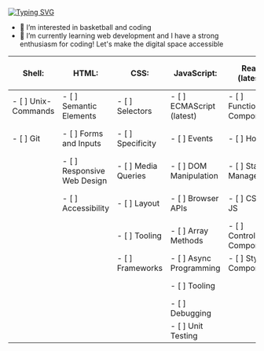 




[![Typing SVG](https://readme-typing-svg.demolab.com?font=Fira+Code&pause=1000&random=false&width=435&lines=My+name+is+Andreas&color=%23FF0000)](https://git.io/typing-svg)
- 👀 I’m interested in basketball and coding
- 🌱 I’m currently learning web development
and I have a strong enthusiasm for coding! Let's make the digital space accessible

| **Shell:** | **HTML:** | **CSS:** | **JavaScript:** | **React (latest):** | **Next.js:** | **Backend:** | **Tools:** | **Further teaching contents:** |
|------------|-----------|----------|-----------------|---------------------|--------------|--------------|------------|---------------------------------|
| - [ ] Unix-Commands | - [ ] Semantic Elements | - [ ] Selectors | - [ ] ECMAScript (latest) | - [ ] Function Components | - [ ] SWR | - [ ] Node.js | - [ ] VSCode | - [ ] Clean Code |
| - [ ] Git | - [ ] Forms and Inputs | - [ ] Specificity | - [ ] Events | - [ ] Hooks | - [ ] Routing | - [ ] RESTful APIs | - [ ] Slack | - [ ] Pair Programming |
| | - [ ] Responsive Web Design | - [ ] Media Queries | - [ ] DOM Manipulation | - [ ] State Management | - [ ] Dynamic routing | - [ ] Routing | - [ ] Zoom | - [ ] Working in Teams |
| | - [ ] Accessibility | - [ ] Layout | - [ ] Browser APIs | - [ ] CSS in JS | | - [ ] DB Schemas and Models | - [ ] GitHub Projects | - [ ] Development Workflow |
| | | - [ ] Tooling | - [ ] Array Methods | - [ ] Controlled Components | | - [ ] Tooling Deployment | | - [ ] Research |
| | | - [ ] Frameworks | - [ ] Async Programming | - [ ] Styled-Components | | | | - [ ] UI/UX Basics |
| | | | - [ ] Tooling | | | | | - [ ] Agile Methods |
| | | | - [ ] Debugging | | | | | - [ ] Product Development |
| | | | - [ ] Unit Testing | | | | | - [ ] Career Coaching |





<!---
Andreas-Gottwald/Andreas-Gottwald is a ✨ special ✨ repository because its `README.md` (this file) appears on your GitHub profile.
You can click the Preview link to take a look at your changes.
--->
